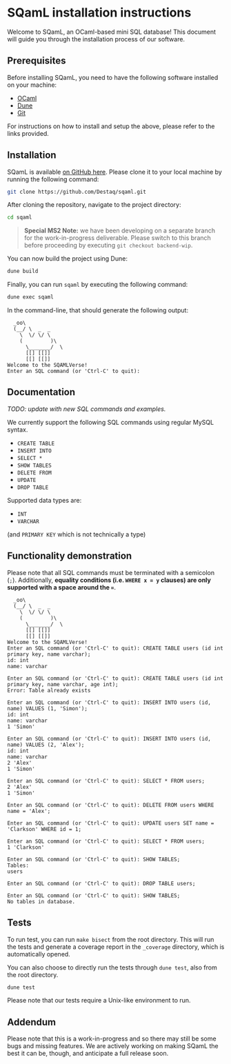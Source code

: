 # SQamL installation instructions

Welcome to SQamL, an OCaml-based mini SQL database! This document will guide you through the installation process of our software.

## Prerequisites

Before installing SQamL, you need to have the following software installed on your machine:

-   [OCaml](https://ocaml.org/docs/install.html)
-   [Dune](https://dune.build/)
-   [Git](https://git-scm.com/)

For instructions on how to install and setup the above, please refer to the links provided.

## Installation

SQamL is available [on GitHub here](https://github.com/Destaq/sqaml/). Please clone it to your local machine by running the following command:

```bash
git clone https://github.com/Destaq/sqaml.git
```

After cloning the repository, navigate to the project directory:

```bash
cd sqaml
```

> **Special MS2 Note:** we have been developing on a separate branch for the work-in-progress deliverable. Please switch to this branch before proceeding by executing `git checkout backend-wip`.

You can now build the project using Dune:

```bash
dune build
```

Finally, you can run `sqaml` by executing the following command:

```bash
dune exec sqaml
```

In the command-line, that should generate the following output:

```text
  _oo\
  (__/ \  _  _
    \  \/ \/ \
    (         )\
      \_______/  \
      [[] [[]]
      [[] [[]]
Welcome to the SQAMLVerse!
Enter an SQL command (or 'Ctrl-C' to quit):
```

## Documentation

_TODO: update with new SQL commands and examples._

We currently support the following SQL commands using regular MySQL syntax.

-   `CREATE TABLE`
-   `INSERT INTO`
-   `SELECT *`
-   `SHOW TABLES`
-   `DELETE FROM`
-   `UPDATE`
-   `DROP TABLE`

Supported data types are:

-   `INT`
-   `VARCHAR`

(and `PRIMARY KEY` which is not technically a type)

## Functionality demonstration

Please note that all SQL commands must be terminated with a semicolon (`;`). Additionally, **equality conditions (i.e. `WHERE x = y` clauses) are only supported with a space around the `=`**.

```text
  _oo\
  (__/ \  _  _
    \  \/ \/ \
    (         )\
      \_______/  \
      [[] [[]]
      [[] [[]]
Welcome to the SQAMLVerse!
Enter an SQL command (or 'Ctrl-C' to quit): CREATE TABLE users (id int primary key, name varchar);
id: int
name: varchar

Enter an SQL command (or 'Ctrl-C' to quit): CREATE TABLE users (id int primary key, name varchar, age int);
Error: Table already exists

Enter an SQL command (or 'Ctrl-C' to quit): INSERT INTO users (id, name) VALUES (1, 'Simon');
id: int
name: varchar
1 'Simon'

Enter an SQL command (or 'Ctrl-C' to quit): INSERT INTO users (id, name) VALUES (2, 'Alex');
id: int
name: varchar
2 'Alex'
1 'Simon'

Enter an SQL command (or 'Ctrl-C' to quit): SELECT * FROM users;
2 'Alex'
1 'Simon'

Enter an SQL command (or 'Ctrl-C' to quit): DELETE FROM users WHERE name = 'Alex';

Enter an SQL command (or 'Ctrl-C' to quit): UPDATE users SET name = 'Clarkson' WHERE id = 1;

Enter an SQL command (or 'Ctrl-C' to quit): SELECT * FROM users;
1 'Clarkson'

Enter an SQL command (or 'Ctrl-C' to quit): SHOW TABLES;
Tables:
users

Enter an SQL command (or 'Ctrl-C' to quit): DROP TABLE users;

Enter an SQL command (or 'Ctrl-C' to quit): SHOW TABLES;
No tables in database.
```

## Tests

To run test, you can run `make bisect` from the root directory. This will run the tests and generate a coverage report in the `_coverage` directory, which is automatically opened.

You can also choose to directly run the tests through `dune test`, also from the root directory.

```bash
dune test
```

Please note that our tests require a Unix-like environment to run.

## Addendum

Please note that this is a work-in-progress and so there may still be some bugs and missing features. We are actively working on making SQamL the best it can be, though, and anticipate a full release soon.
